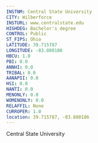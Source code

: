 ```yaml
---
INSTNM: Central State University
CITY: Wilberforce
INSTURL: www.centralstate.edu
HIGHDEG: Bachelor's degree
CONTROL: Public
ST_FIPS: Ohio
LATITUDE: 39.715787
LONGITUDE: -83.880186
HBCU: 1.0
PBI: 0.0
ANNHI: 0.0
TRIBAL: 0.0
AANAPII: 0.0
HSI: 0.0
NANTI: 0.0
MENONLY: 0.0
WOMENONLY: 0.0
RELAFFIL: None
CURROPER: 1.0
location: 39.715787, -83.880186
---
```

Central State University